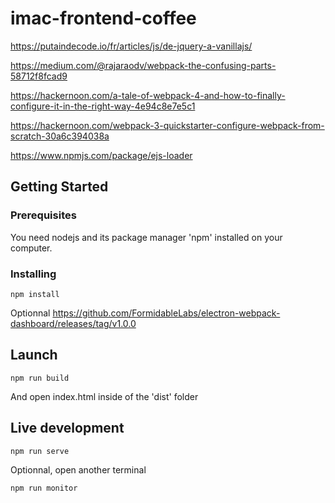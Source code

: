 # imac-frontend-coffee

https://putaindecode.io/fr/articles/js/de-jquery-a-vanillajs/

https://medium.com/@rajaraodv/webpack-the-confusing-parts-58712f8fcad9

https://hackernoon.com/a-tale-of-webpack-4-and-how-to-finally-configure-it-in-the-right-way-4e94c8e7e5c1

https://hackernoon.com/webpack-3-quickstarter-configure-webpack-from-scratch-30a6c394038a

https://www.npmjs.com/package/ejs-loader

## Getting Started

### Prerequisites

You need nodejs and its package manager 'npm' installed on your computer.

### Installing

```
npm install
```

Optionnal
https://github.com/FormidableLabs/electron-webpack-dashboard/releases/tag/v1.0.0

## Launch

```
npm run build
```

And open index.html inside of the 'dist' folder

## Live development

```
npm run serve
```

Optionnal, open another terminal

```
npm run monitor
```